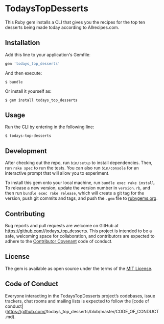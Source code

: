 # TodaysTopDesserts

This Ruby gem installs a CLI that gives you the recipes for the top ten desserts being made today according to Allrecipes.com.

## Installation

Add this line to your application's Gemfile:

```ruby
gem 'todays_top_desserts'
```

And then execute:

    $ bundle

Or install it yourself as:

    $ gem install todays_top_desserts

## Usage

Run the CLI by entering in the following line:

    $ todays-top-desserts

## Development

After checking out the repo, run `bin/setup` to install dependencies. Then, run `rake spec` to run the tests. You can also run `bin/console` for an interactive prompt that will allow you to experiment.

To install this gem onto your local machine, run `bundle exec rake install`. To release a new version, update the version number in `version.rb`, and then run `bundle exec rake release`, which will create a git tag for the version, push git commits and tags, and push the `.gem` file to [rubygems.org](https://rubygems.org).

## Contributing

Bug reports and pull requests are welcome on GitHub at https://github.com/<github username>/todays_top_desserts. This project is intended to be a safe, welcoming space for collaboration, and contributors are expected to adhere to the [Contributor Covenant](http://contributor-covenant.org) code of conduct.

## License

The gem is available as open source under the terms of the [MIT License](https://opensource.org/licenses/MIT).

## Code of Conduct

Everyone interacting in the TodaysTopDesserts project’s codebases, issue trackers, chat rooms and mailing lists is expected to follow the [code of conduct](https://github.com/<github username>/todays_top_desserts/blob/master/CODE_OF_CONDUCT.md).
